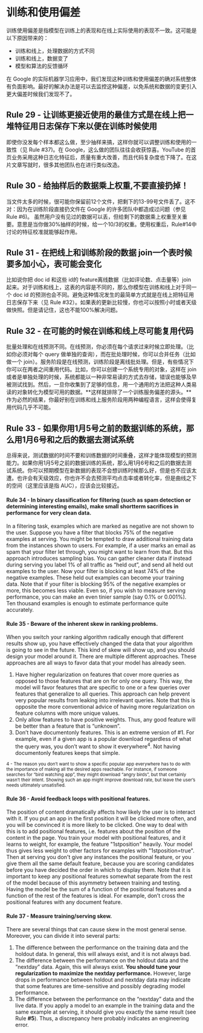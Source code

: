 
# 训练和使用偏差

训练使用偏差是指模型在训练上的表现和在线上实际使用的表现不一致。这可能是以下原因带来的：
* 训练和线上，处理数据的方式不同
* 训练和线上，数据变了
* 模型和算法的反馈循环

在 Google 的实际机器学习应用中，我们发现这种训练和使用偏差的确对系统整体有负面影响。最好的解决办法是可以去监控这种偏差，以免系统和数据的变更引入更大偏差时候我们发现不了。

## Rule 29 - 让训练更接近使用的最佳方式是在线上把一堆特征用日志保存下来以便在训练时候使用

即使你没发每个样本都这么做，至少抽样来搞，这样你就可以调整训练和使用的一致性（见 Rule #37)。在 Google，这么做的团队往往会收获惊喜。YouTube 的首页业务采用这种日志化特征后，质量有重大改善，而且代码复杂度也下降了。在这片文章写就时，很多其他团队也在进行类似改造。

## Rule 30 - 给抽样后的数据乘上权重,不要直接扔掉！

当文件太多的时候，很可能你保留前12个文件，把剩下的13-99号文件丢了。这不对：因为在训练阶段直接扔文件在 Google 的许多团队中都造成过问题（参见 Rule #6)。 虽然用户没有见过的数据可以丢，但给剩下的数据乘上权重至关重要。意思是当你做30%抽样的时候，给一个10/3的权重。使用权重后，Rule#14中讨论的特征校准就能够起作用。

## Rule 31 - 在把线上和训练阶段的数据 join一个表时候要多加小心，表可能会变化

 比如说你把 doc id 和这些 id的 feature离线数据（比如评论数、点击量等）join 起来。对于训练和线上，这表的内容是不同的，那么你模型在训练和线上对于同一个 doc id 的预测也会不同。避免这种情况发生的最简单方式就是在线上把特征用日志保存下来（见 Rule #32）。如果表的更新比较慢，你也可以按照小时或者天级做快照。但是请记住，这也不能100%解决问题。

## Rule 32 - 在可能的时候在训练和线上尽可能复用代码

 批量处理和在线预测不同。在线预测，你必须在每个请求过来时候立即处理。（比如你必须对每个 query 做单独的查询），而在批处理时候，你可以合并任务（比如做一个 join）。服务阶段是在线预测，训练阶段是离线批处理。但是，有些情况下你可以在两者之间重用代码。比如，你可以创建一个系统专用的对象，这样在 join 或者是单独处理的时候，系统都能以一种非常易读的方式去存储，错误也能够及早被测试找到。然后，一旦你收集到了足够的信息，用一个通用的方法把这种人类易读的对象转化为模型可用的数据。**这样就排除了一个训练服务偏差的源头。**作为必然的结果，你最好别在训练和线上服务阶段用两种编程语言，这样会使得复用代码几乎不可能。

## Rule 33 - 如果你用1月5号之前的数据训练的系统，那么用1月6号和之后的数据去测试系统

 总得来说，测试数据的时间不要和训练数据的时间重叠，这样才能体现模型的预测能力。如果你用1月5号之前的数据训练的系统，那么用1月6号和之后的数据去测试系统。你可以预期模型在新数据的表现不会想训练时候那么好，但是也不应该太遭。也许会有天级效应，你也许不会去预测平均点击率或者转化率，但是曲线之下的空间（这里应该是指 AUC），应该会比较接近。

#### Rule 34 - In binary classification for filtering (such as spam detection or determining interesting e­mails), make small short­term sacrifices in performance for very clean data.

In a filtering task, examples which are marked as negative are not shown to the user. Suppose you have a filter that blocks 75% of the negative examples at serving. You might be tempted to
draw additional training data from the instances shown to users. For example, if a user marks an
email as spam that your filter let through, you might want to learn from that. But this approach introduces sampling bias. You can gather cleaner data if instead during
serving you label 1% of all traffic as “held out”, and send all held out examples to the user. Now your filter is blocking at least 74% of the negative examples. These held out examples can
become your training data. Note that if your filter is blocking 95% of the negative examples or more, this becomes less
viable. Even so, if you wish to measure serving performance, you can make an even tinier sample (say 0.1% or 0.001%). Ten thousand examples is enough to estimate performance quite
accurately.

#### Rule 35 - Beware of the inherent skew in ranking problems.

When you switch your ranking algorithm radically enough that different results show up, you have effectively changed the data that your algorithm is going to see in the future. This kind of skew will show up, and you should design your model around it. There are multiple different approaches. These approaches are all ways to favor data that your model has already seen.

1. Have higher regularization on features that cover more queries as opposed to those features that are on for only one query. This way, the model will favor features that are
specific to one or a few queries over features that generalize to all queries. This approach can help prevent very popular results from leaking into irrelevant queries. Note
that this is opposite the more conventional advice of having more regularization on feature columns with more unique values.
2. Only allow features to have positive weights. Thus, any good feature will be better than a feature that is “unknown”.
3. Don’t have document­only features. This is an extreme version of #1. For example, even if a given app is a popular download regardless of what the query was, you don’t want to
show it everywhere<sup>4</sup>. Not having document­only features keeps that simple.

<sup>4 - The reason you don’t want to show a specific popular app everywhere has to do with the importance of
making all the desired apps reachable. For instance, if someone searches for “bird watching app”, they
might download “angry birds”, but that certainly wasn’t their intent. Showing such an app might improve
download rate, but leave the user’s needs ultimately unsatisfied.</sup>

#### Rule 36 - Avoid feedback loops with positional features.

The position of content dramatically affects how likely the user is to interact with it. If you put an app in the first position it will be clicked more often, and you will be convinced it is more likely to be clicked. One way to deal with this is to add positional features, i.e. features about the position of the content in the page. You train your model with positional features, and it learns to weight, for example, the feature "1st­position" heavily. Your model thus gives less weight to other factors for examples with "1st­position=true". Then at serving you don't give any instances the positional feature, or you give them all the same default feature, because you are scoring candidates before you have decided the order in which to display them. Note that it is important to keep any positional features somewhat separate from the rest of the
model because of this asymmetry between training and testing. Having the model be the sum of a function of the positional features and a function of the rest of the features is ideal. For example, don’t cross the positional features with any document feature.

#### Rule 37 - Measure training/serving skew.

There are several things that can cause skew in the most general sense. Moreover, you can divide it into several parts:

1. The difference between the performance on the training data and the holdout data. In general, this will always exist, and it is not always bad.
2. The difference between the performance on the holdout data and the “next­day” data. Again, this will always exist. **You should tune your regularization to maximize the next­day performance.** However, large drops in performance between holdout and next­day data may indicate that some features are time-­sensitive and possibly degrading
model performance.
3. The difference between the performance on the “next­day” data and the live data. If you apply a model to an example in the training data and the same example at serving, it
should give you exactly the same result (see Rule **#5**). Thus, a discrepancy here probably indicates an engineering error.
